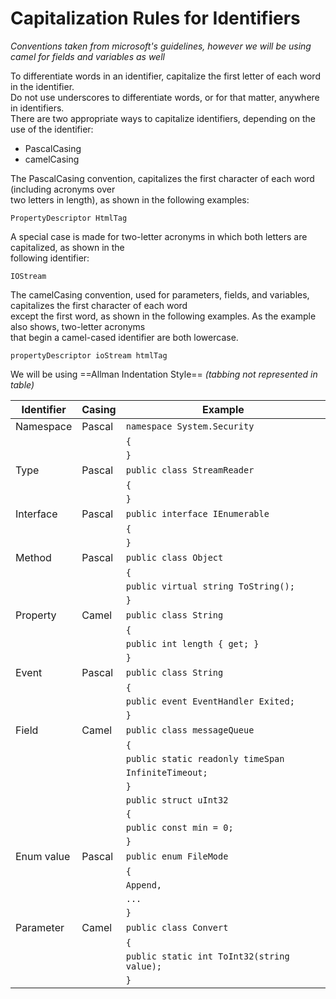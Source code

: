 ﻿# Capitalization Rules for Identifiers
*Conventions taken from microsoft's guidelines, however we will be using camel for fields and variables as well*

To differentiate words in an identifier, capitalize the first letter of each word in the identifier. \
Do not use underscores to differentiate words, or for that matter, anywhere in identifiers. \
There are two appropriate ways to capitalize identifiers, depending on the use of the identifier: 
- PascalCasing
- camelCasing

The PascalCasing convention, capitalizes the first character of each word (including acronyms over \
 two letters in length), as shown in the following examples: 

`PropertyDescriptor HtmlTag` 

A special case is made for two-letter acronyms in which both letters are capitalized, as shown in the \
following identifier: 

`IOStream`

The camelCasing convention, used for parameters, fields, and variables, capitalizes the first character of each word \
except the first word, as shown in the following examples. As the example also shows, two-letter acronyms \
that begin a camel-cased identifier are both lowercase. 

`propertyDescriptor ioStream htmlTag`

We will be using ==Allman Indentation Style== *(tabbing not represented in table)*



| Identifier    | Casing        | Example                                
|---------------|---------------|----------------------------------------
| Namespace     | Pascal        | `namespace System.Security`            
|               |               | `{`                                    
|               |               | `}`                                    
| Type          | Pascal        | `public class StreamReader`            
|               |               | `{`                                    
|               |               | `}`                                    
| Interface     | Pascal        | `public interface IEnumerable` 
|               |               | `{` 
|               |               | `}`
| Method        | Pascal        | `public class Object` 
|               |               | `{` 
|               |               | `public virtual string ToString();`
|               |               | `}`
| Property      | Camel         | `public class String` 
|               |               | `{` 
|               |               | `public int length { get; }` 
|               |               | `}`
| Event         | Pascal        | `public class String` 
|               |               | `{` 
|               |               | `public event EventHandler Exited;` 
|               |               | `}`
| Field         | Camel         | `public class messageQueue` 
|               |               | `{` 
|               |               | `public static readonly timeSpan`
|               |               | `InfiniteTimeout;` 
|               |               | `}` 
|               |               | `public struct uInt32` 
|               |               | `{` 
|               |               | `public const min = 0;` 
|               |               | `}`
| Enum value    | Pascal        | `public enum FileMode` 
|               |               | `{` 
|               |               | `Append,`
|               |               | `...` 
|               |               | `}`
| Parameter     | Camel         | `public class Convert` 
|               |               | `{` 
|               |               | `public static int ToInt32(string value);` 
|               |               | `}`